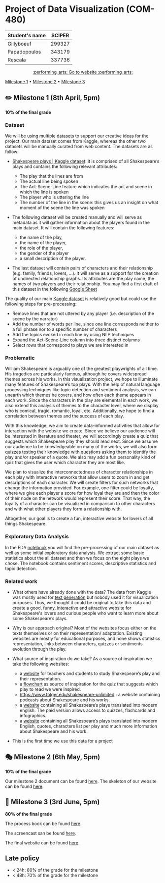 # Project of Data Visualization (COM-480)

| Student's name | SCIPER |
| -------------- | ------ |
| Gillyboeuf | 299327 |
| Papadopoulos | 343179 |
| Rescala | 337736 |

<p align="center">
     <a href="https://com-480-data-visualization.github.io/data-visualization-project-2022-shakespearits/website/index.html"> :performing_arts: Go to website :performing_arts:</a>
</p>

[Milestone 1](#pencil2-milestone-1-8th-april-5pm) • [Milestone 2](#performing_arts-milestone-2-6th-may-5pm) • [Milestone 3](#clap-milestone-3-3rd-june-5pm)

## ✏️ Milestone 1 (8th April, 5pm)

**10% of the final grade**

### Dataset

  We will be using multiple [datasets](data) to support our creative ideas for the project. Our main dataset comes from Kaggle, whereas the other two datasets will be manually curated from web content. The datasets are as follow:
- [Shakespeare plays | Kaggle dataset](https://www.kaggle.com/datasets/kingburrito666/shakespeare-plays): it is comprised of all Shakespeare’s plays and contains the following relevant attributes:
  - The play that the lines are from
  - The actual line being spoken
  - The Act-Scene-Line feature which indicates the act and scene in which the line is spoken
  - The player who is uttering the line
  - The number of the line in the scene: this gives us an insight on what moment of the scene the line was spoken

- The following dataset will be created manually and will serve as metadata as it will gather information about the players found in the main dataset. It will contain the following features: 
  - the name of the play, 
  - the name of the player,
  - the role of the player,
  - the gender of the player
  - a small description of the player.

- The last dataset will contain pairs of characters and their relationship (e.g. family, friends, lovers, …). It will serve as a support for the creation of undirected relationship graphs. Its attributes are the play name, the names of two players and their relationship.
You may find a first draft of this dataset in the following [Google Sheet]( https://docs.google.com/spreadsheets/d/1mXiWwkJdKY17SZ2V29jC9RvpQgsCbn0mdo9YVyaGr38/edit?usp=sharing) 

The quality of our main [Kaggle dataset](https://www.kaggle.com/datasets/kingburrito666/shakespeare-plays) is relatively good but could use the following steps for pre-processing:
- Remove lines that are not uttered by any player (i.e. description of the scene by the narrator)
- Add the number of words per line, since one line corresponds neither to a full phrase nor to a specific number of characters
- Add the topics evoked in each line by using NLP techniques
- Expand the Act-Scene-Line column into three distinct columns
- Select rows that correspond to plays we are interested in


### Problematic

  William Shakespeare is arguably one of the greatest playwrights of all time. His tragedies are particularly famous, although he covers widespread themes across his works. In this visualization project, we hope to illuminate many features of Shakespeare’s top plays. With the help of natural language processing techniques like topic detection and sentiment analysis, we can unearth which themes he covers, and how often each theme appears in each work. Since the characters in the play are elemental in each work, we also extend this analysis of themes to the character level, where we display who is comical, tragic, romantic, loyal, etc. Additionally, we hope to find a correlation between themes and the success of each play.
  
  With this knowledge, we aim to create data-informed activities that allow for interaction with the website we create. Since we believe our audience will be interested in literature and theater, we will accordingly create a quiz that suggests which Shakespeare play they should read next. Since we assume our audience to be knowledgeable on many of the works, we will also form quizzes testing their knowledge with questions asking them to identify the play and/or speaker of a quote. We also may add a fun personality kind of quiz that gives the user which character they are most like.
  
  We plan to visualize the interconnectedness of character relationships in each play with interactive networks that allow users to zoom in and get descriptions of each character. We will create filters for such networks that change the information provided. For example, one filter could be loyalty, where we give each player a score for how loyal they are and then the color of their node on the network would represent their score. That way, the loyalty of a character can be visualized in comparison to other characters and with what other players they form a relationship with. 

  Altogether, our goal is to create a fun, interactive website for lovers of all things Shakespeare.

### Exploratory Data Analysis

  In the EDA [notebook](notebooks/pre-processing.ipynb) you will find the pre-processing of our main dataset as well as some initial exploratory data analysis. We extract some basic statistics about the all dataset and then we focus on the eight plays we chose. The notebook contains sentiment scores, descriptive statistics and topic detection.


### Related work

- What others have already done with the data?
The data from Kaggle was mostly used for [text generation](https://www.kaggle.com/datasets/kingburrito666/shakespeare-pays/code) but nobody used it for visualization purposes. Thus, we thought it could be original to take this data and create a good, funny, interactive and attractive website for Shakespeare's lovers and curious people who want to learn more about some Shakespeare’s plays. 

- Why is our approach original?
Most of the websites focus either on the texts themselves or on their representation/ adaptation. Existing websites are mostly for educational purposes, and none shows statistics representation, links between characters, quizzes or sentiments evolution through the play.

- What source of inspiration do we take?
As a source of inspiration we take the following websites:
  - a [website](https://myshakespeare.com/whats-next) for teachers and students to study Shakespeare’s play and their representation.
  - a [flowchart](https://goodticklebrain.com/home/2016/4/18/which-shakespeare-play-should-i-see-an-illustrated-flowchart) as source of inspiration for the quiz that suggests which play to read we were inspired.
  - https://www.folger.edu/shakespeare-unlimited : a website containing podcasts about Shakespeare and his works.
  - a [website](https://www.sparknotes.com/shakespeare/) containing all Shakespeare’s plays translated into modern english. The paid version allows access to quizzes, flashcards and infographics. 
  - a [website](https://nosweatshakespeare.com/) containing all Shakespeare’s plays translated into modern English, quotes, characters list per play and much more information about Shakespeare and his work.
- This is the first time we use this data for a project 


## :performing_arts: Milestone 2 (6th May, 5pm)

**10% of the final grade**

Our milestone 2 document can be found [here](Milestone2-TeamShakespearits.pdf). The skeleton of our website can be found [here](https://com-480-data-visualization.github.io/data-visualization-project-2022-shakespearits/website/index.html). 

## :clap: Milestone 3 (3rd June, 5pm)

**80% of the final grade**

The process book can be found [here](Process_book.pdf).

The screencast san be found [here](https://drive.google.com/drive/folders/1vrx7lTS73bkf0KDDQYtmrQg-MQmb8X-x?usp=sharing).

The final website can be found [here](https://com-480-data-visualization.github.io/data-visualization-project-2022-shakespearits/website/index.html). 


## Late policy

- < 24h: 80% of the grade for the milestone
- < 48h: 70% of the grade for the milestone


